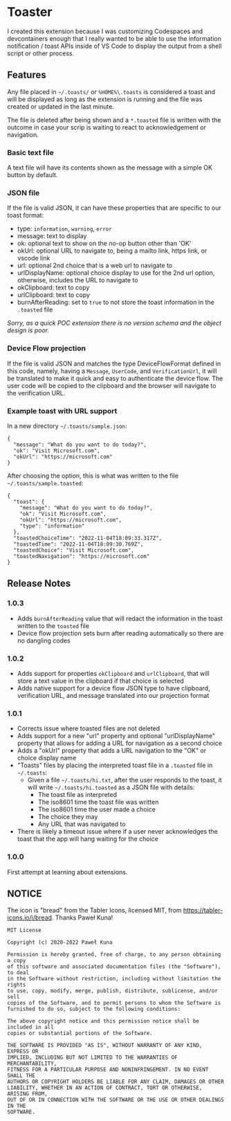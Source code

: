 # Toaster

I created this extension because I was customizing Codespaces and devcontainers enough that
I really wanted to be able to use the information notification / toast APIs inside of VS Code
to display the output from a shell script or other process.

## Features

Any file placed in `~/.toasts/` or `%HOME%\.toasts` is considered a toast and will be
displayed as long as the extension is running and the file was created or updated in the
last minute.

The file is deleted after being shown and a `*.toasted` file is written with the outcome
in case your scrip is waiting to react to acknowledgement or navigation.

### Basic text file

A text file will have its contents shown as the message with a simple OK button by default.

### JSON file

If the file is valid JSON, it can have these properties that are specific to our toast format:

- type: `information`, `warning`, `error`
- message: text to display
- ok: optional text to show on the no-op button other than 'OK'
- okUrl: optional URL to navigate to, being a mailto link, https link, or vscode link
- url: optional 2nd choice that is a web url to navigate to
- urlDisplayName: optional choice display to use for the 2nd url option, otherwise, includes the URL to navigate to
- okClipboard: text to copy
- urlClipboard: text to copy
- burnAfterReading: set to `true` to not store the toast information in the `.toasted` file

_Sorry, as a quick POC extension there is no version schema and the object design is poor._

### Device Flow projection

If the file is valid JSON and matches the type DeviceFlowFormat defined in this code,
namely, having a `Message`, `UserCode`, and `VerificationUrl`, it will be translated
to make it quick and easy to authenticate the device flow. The user code will be
copied to the clipboard and the browser will navigate to the verification URL.

### Example toast with URL support

In a new directory `~/.toasts/sample.json`:

```
{
  "message": "What do you want to do today?",
  "ok": "Visit Microsoft.com",
  "okUrl": "https://microsoft.com"
}
```

After choosing the option, this is what was written to the file `~/.toasts/sample.toasted`:

```
{
  "toast": {
    "message": "What do you want to do today?",
    "ok": "Visit Microsoft.com",
    "okUrl": "https://microsoft.com",
    "type": "information"
  },
  "toastedChoiceTime": "2022-11-04T18:09:33.317Z",
  "toastedTime": "2022-11-04T18:09:30.769Z",
  "toastedChoice": "Visit Microsoft.com",
  "toastedNavigation": "https://microsoft.com"
}
```

## Release Notes

### 1.0.3

- Adds `burnAfterReading` value that will redact the information in the toast written to the `toasted` file
- Device flow projection sets burn after reading automatically so there are no dangling codes

### 1.0.2

- Adds support for properties `okClipboard` and `urlClipboard`, that will store a text value in the clipboard if that choice is selected
- Adds native support for a device flow JSON type to have clipboard, verification URL, and message translated into our projection format

### 1.0.1

- Corrects issue where toasted files are not deleted
- Adds support for a new "url" property and optional "urlDisplayName" property that allows for adding a URL for navigation as a second choice
- Adds a "okUrl" property that adds a URL navigation to the "OK" or choice display name
- "Toasts" files by placing the interpreted toast file in a `.toasted` file in `~/.toasts`:
  - Given a file `~/.toasts/hi.txt`, after the user responds to the toast, it will write `~/.toasts/hi.toasted` as a JSON file with details:
    - The toast file as interpreted
    - The iso8601 time the toast file was written
    - The iso8601 time the user made a choice
    - The choice they may
    - Any URL that was navigated to
- There is likely a timeout issue where if a user never acknowledges the toast that the app will hang waiting for the choice

### 1.0.0

First attempt at learning about extensions.

## NOTICE

The icon is "bread" from the Tabler Icons, licensed MIT, from https://tabler-icons.io/i/bread. Thanks Paweł Kuna!

```
MIT License

Copyright (c) 2020-2022 Paweł Kuna

Permission is hereby granted, free of charge, to any person obtaining a copy
of this software and associated documentation files (the "Software"), to deal
in the Software without restriction, including without limitation the rights
to use, copy, modify, merge, publish, distribute, sublicense, and/or sell
copies of the Software, and to permit persons to whom the Software is
furnished to do so, subject to the following conditions:

The above copyright notice and this permission notice shall be included in all
copies or substantial portions of the Software.

THE SOFTWARE IS PROVIDED "AS IS", WITHOUT WARRANTY OF ANY KIND, EXPRESS OR
IMPLIED, INCLUDING BUT NOT LIMITED TO THE WARRANTIES OF MERCHANTABILITY,
FITNESS FOR A PARTICULAR PURPOSE AND NONINFRINGEMENT. IN NO EVENT SHALL THE
AUTHORS OR COPYRIGHT HOLDERS BE LIABLE FOR ANY CLAIM, DAMAGES OR OTHER
LIABILITY, WHETHER IN AN ACTION OF CONTRACT, TORT OR OTHERWISE, ARISING FROM,
OUT OF OR IN CONNECTION WITH THE SOFTWARE OR THE USE OR OTHER DEALINGS IN THE
SOFTWARE.
```
